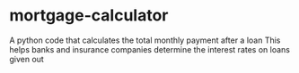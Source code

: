 # mortgage-calculator
A python code that calculates the total monthly payment after a loan
This helps banks and insurance companies determine the interest rates on loans given out
